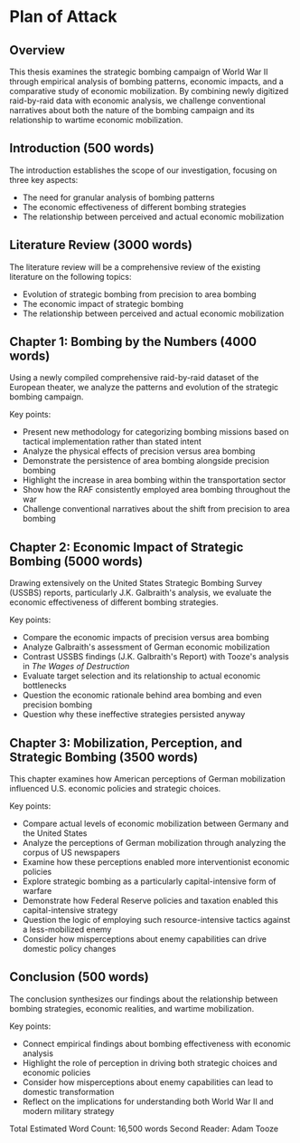 # Plan of Attack

## Overview

This thesis examines the strategic bombing campaign of World War II through empirical analysis of bombing patterns, economic impacts, and a comparative study of economic mobilization. By combining newly digitized raid-by-raid data with economic analysis, we challenge conventional narratives about both the nature of the bombing campaign and its relationship to wartime economic mobilization.

## Introduction (500 words)

The introduction establishes the scope of our investigation, focusing on three key aspects:
- The need for granular analysis of bombing patterns
- The economic effectiveness of different bombing strategies
- The relationship between perceived and actual economic mobilization

## Literature Review (3000 words)

The literature review will be a comprehensive review of the existing literature on the following topics:
- Evolution of strategic bombing from precision to area bombing
- The economic impact of strategic bombing
- The relationship between perceived and actual economic mobilization

## Chapter 1: Bombing by the Numbers (4000 words)

Using a newly compiled comprehensive raid-by-raid dataset of the European theater, we analyze the patterns and evolution of the strategic bombing campaign.

Key points:
- Present new methodology for categorizing bombing missions based on tactical implementation rather than stated intent
- Analyze the physical effects of precision versus area bombing
- Demonstrate the persistence of area bombing alongside precision bombing
- Highlight the increase in area bombing within the transportation sector
- Show how the RAF consistently employed area bombing throughout the war
- Challenge conventional narratives about the shift from precision to area bombing

## Chapter 2: Economic Impact of Strategic Bombing (5000 words)

Drawing extensively on the United States Strategic Bombing Survey (USSBS) reports, particularly J.K. Galbraith's analysis, we evaluate the economic effectiveness of different bombing strategies.

Key points:
- Compare the economic impacts of precision versus area bombing
- Analyze Galbraith's assessment of German economic mobilization
- Contrast USSBS findings (J.K. Galbraith's Report) with Tooze's analysis in *The Wages of Destruction*
- Evaluate target selection and its relationship to actual economic bottlenecks
- Question the economic rationale behind area bombing and even precision bombing
- Question why these ineffective strategies persisted anyway

## Chapter 3: Mobilization, Perception, and Strategic Bombing (3500 words)

This chapter examines how American perceptions of German mobilization influenced U.S. economic policies and strategic choices.

Key points:
- Compare actual levels of economic mobilization between Germany and the United States
- Analyze the perceptions of German mobilization through analyzing the corpus of US newspapers
- Examine how these perceptions enabled more interventionist economic policies
- Explore strategic bombing as a particularly capital-intensive form of warfare
- Demonstrate how Federal Reserve policies and taxation enabled this capital-intensive strategy
- Question the logic of employing such resource-intensive tactics against a less-mobilized enemy
- Consider how misperceptions about enemy capabilities can drive domestic policy changes

## Conclusion (500 words)

The conclusion synthesizes our findings about the relationship between bombing strategies, economic realities, and wartime mobilization.

Key points:
- Connect empirical findings about bombing effectiveness with economic analysis
- Highlight the role of perception in driving both strategic choices and economic policies
- Consider how misperceptions about enemy capabilities can lead to domestic transformation
- Reflect on the implications for understanding both World War II and modern military strategy

Total Estimated Word Count: 16,500 words
Second Reader: Adam Tooze
